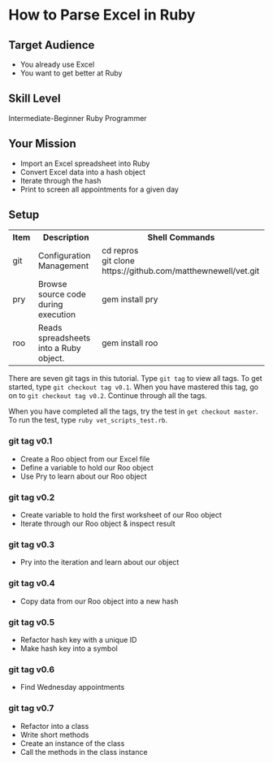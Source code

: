 
# How to Parse Excel in Ruby

## Target Audience
+ You already use Excel 
+ You want to get better at Ruby 

## Skill Level     
Intermediate-Beginner Ruby Programmer

## Your Mission

+ Import an Excel spreadsheet into Ruby
+ Convert Excel data into a hash object 
+ Iterate through the hash
+ Print to screen all appointments for a given day


## Setup

<table>
  <tr>
    <th>Item</th>
    <th>Description</th>
    <th>Shell Commands</th>
  </tr>
  <tr>
    <td>git</td>
    <td>Configuration Management</td>
    <td>
      cd repros <br>
      git clone https://github.com/matthewnewell/vet.git
    </td>
  </tr>
  <tr>
    <td>pry</td>
    <td>Browse source code during execution</td>
    <td>gem install pry</td>
  </tr>
  <tr>
    <td>roo</td>
    <td>Reads spreadsheets into a Ruby object.</td>
    <td>gem install roo</td>
  </tr>
</table>

There are seven git tags in this tutorial. Type `git tag` to view all tags. To get started, type `git checkout tag v0.1`. When you have mastered this tag, go on to `git checkout tag v0.2`. Continue through all the tags.

When you have completed all the tags, try the test in `get checkout master`. To run the test, type `ruby vet_scripts_test.rb`.

### git tag v0.1

+ Create a Roo object from our Excel file
+ Define a variable to hold our Roo object
+ Use Pry to learn about our Roo object

### git tag v0.2

+ Create variable to hold the first worksheet of our Roo object
+ Iterate through our Roo object & inspect result

### git tag v0.3

+ Pry into the iteration and learn about our object

### git tag v0.4

+ Copy data from our Roo object into a new hash

### git tag v0.5

+ Refactor hash key with a unique ID
+ Make hash key into a symbol

### git tag v0.6

+ Find Wednesday appointments

### git tag v0.7

+ Refactor into a class
+ Write short methods
+ Create an instance of the class
+ Call the methods in the class instance





